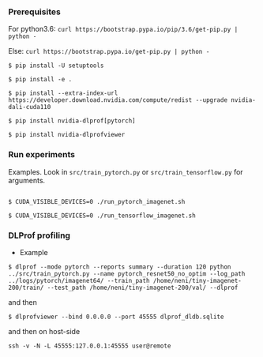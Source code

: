 ### Prerequisites

For python3.6: `curl https://bootstrap.pypa.io/pip/3.6/get-pip.py | python -`

Else: `curl https://bootstrap.pypa.io/get-pip.py | python -`

```shell
$ pip install -U setuptools

$ pip install -e .

$ pip install --extra-index-url https://developer.download.nvidia.com/compute/redist --upgrade nvidia-dali-cuda110

$ pip install nvidia-dlprof[pytorch]

$ pip install nvidia-dlprofviewer
```

### Run experiments

Examples. Look in `src/train_pytorch.py` or `src/train_tensorflow.py` for arguments.

```shell

$ CUDA_VISIBLE_DEVICES=0 ./run_pytorch_imagenet.sh

$ CUDA_VISIBLE_DEVICES=0 ./run_tensorflow_imagenet.sh
```

### DLProf profiling

- Example

```shell
$ dlprof --mode pytorch --reports summary --duration 120 python ../src/train_pytorch.py --name pytorch_resnet50_no_optim --log_path ../logs/pytorch/imagenet64/ --train_path /home/neni/tiny-imagenet-200/train/ --test_path /home/neni/tiny-imagenet-200/val/ --dlprof
```

and then

```shell
$ dlprofviewer --bind 0.0.0.0 --port 45555 dlprof_dldb.sqlite
```

and then on host-side

```shell
ssh -v -N -L 45555:127.0.0.1:45555 user@remote
```
